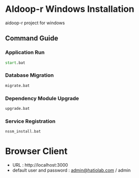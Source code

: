 # AIdoop-r Windows Installation
aidoop-r project for windows 

## Command Guide

### Application Run

```cmd
start.bat
```

### Database Migration

```cmd
migrate.bat
```

### Dependency Module Upgrade
```cmd
upgrade.bat
```

### Service Registration
```cmd
nssm_install.bat
```

# Browser Client

- URL : http://localhost:3000
- default user and password : admin@hatiolab.com / admin
